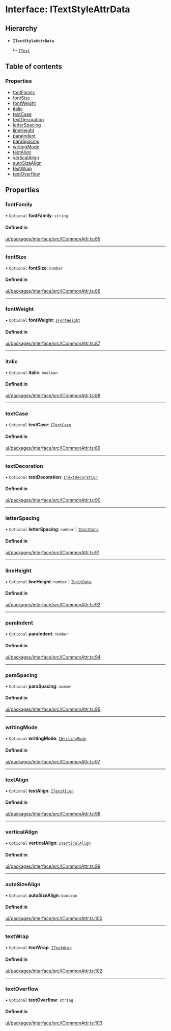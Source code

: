 # Interface: ITextStyleAttrData

## Hierarchy

- **`ITextStyleAttrData`**

  ↳ [`IText`](IText.md)

## Table of contents

### Properties

- [fontFamily](ITextStyleAttrData.md#fontfamily)
- [fontSize](ITextStyleAttrData.md#fontsize)
- [fontWeight](ITextStyleAttrData.md#fontweight)
- [italic](ITextStyleAttrData.md#italic)
- [textCase](ITextStyleAttrData.md#textcase)
- [textDecoration](ITextStyleAttrData.md#textdecoration)
- [letterSpacing](ITextStyleAttrData.md#letterspacing)
- [lineHeight](ITextStyleAttrData.md#lineheight)
- [paraIndent](ITextStyleAttrData.md#paraindent)
- [paraSpacing](ITextStyleAttrData.md#paraspacing)
- [writingMode](ITextStyleAttrData.md#writingmode)
- [textAlign](ITextStyleAttrData.md#textalign)
- [verticalAlign](ITextStyleAttrData.md#verticalalign)
- [autoSizeAlign](ITextStyleAttrData.md#autosizealign)
- [textWrap](ITextStyleAttrData.md#textwrap)
- [textOverflow](ITextStyleAttrData.md#textoverflow)

## Properties

### fontFamily

• `Optional` **fontFamily**: `string`

#### Defined in

[ui/packages/interface/src/ICommonAttr.ts:85](https://github.com/leaferjs/leafer-ui/blob/d5b15f5/packages/interface/src/ICommonAttr.ts#L85)

___

### fontSize

• `Optional` **fontSize**: `number`

#### Defined in

[ui/packages/interface/src/ICommonAttr.ts:86](https://github.com/leaferjs/leafer-ui/blob/d5b15f5/packages/interface/src/ICommonAttr.ts#L86)

___

### fontWeight

• `Optional` **fontWeight**: [`IFontWeight`](../modules.md#ifontweight)

#### Defined in

[ui/packages/interface/src/ICommonAttr.ts:87](https://github.com/leaferjs/leafer-ui/blob/d5b15f5/packages/interface/src/ICommonAttr.ts#L87)

___

### italic

• `Optional` **italic**: `boolean`

#### Defined in

[ui/packages/interface/src/ICommonAttr.ts:88](https://github.com/leaferjs/leafer-ui/blob/d5b15f5/packages/interface/src/ICommonAttr.ts#L88)

___

### textCase

• `Optional` **textCase**: [`ITextCase`](../modules.md#itextcase)

#### Defined in

[ui/packages/interface/src/ICommonAttr.ts:89](https://github.com/leaferjs/leafer-ui/blob/d5b15f5/packages/interface/src/ICommonAttr.ts#L89)

___

### textDecoration

• `Optional` **textDecoration**: [`ITextDecoration`](../modules.md#itextdecoration)

#### Defined in

[ui/packages/interface/src/ICommonAttr.ts:90](https://github.com/leaferjs/leafer-ui/blob/d5b15f5/packages/interface/src/ICommonAttr.ts#L90)

___

### letterSpacing

• `Optional` **letterSpacing**: `number` \| [`IUnitData`](IUnitData.md)

#### Defined in

[ui/packages/interface/src/ICommonAttr.ts:91](https://github.com/leaferjs/leafer-ui/blob/d5b15f5/packages/interface/src/ICommonAttr.ts#L91)

___

### lineHeight

• `Optional` **lineHeight**: `number` \| [`IUnitData`](IUnitData.md)

#### Defined in

[ui/packages/interface/src/ICommonAttr.ts:92](https://github.com/leaferjs/leafer-ui/blob/d5b15f5/packages/interface/src/ICommonAttr.ts#L92)

___

### paraIndent

• `Optional` **paraIndent**: `number`

#### Defined in

[ui/packages/interface/src/ICommonAttr.ts:94](https://github.com/leaferjs/leafer-ui/blob/d5b15f5/packages/interface/src/ICommonAttr.ts#L94)

___

### paraSpacing

• `Optional` **paraSpacing**: `number`

#### Defined in

[ui/packages/interface/src/ICommonAttr.ts:95](https://github.com/leaferjs/leafer-ui/blob/d5b15f5/packages/interface/src/ICommonAttr.ts#L95)

___

### writingMode

• `Optional` **writingMode**: [`IWritingMode`](../modules.md#iwritingmode)

#### Defined in

[ui/packages/interface/src/ICommonAttr.ts:97](https://github.com/leaferjs/leafer-ui/blob/d5b15f5/packages/interface/src/ICommonAttr.ts#L97)

___

### textAlign

• `Optional` **textAlign**: [`ITextAlign`](../modules.md#itextalign)

#### Defined in

[ui/packages/interface/src/ICommonAttr.ts:98](https://github.com/leaferjs/leafer-ui/blob/d5b15f5/packages/interface/src/ICommonAttr.ts#L98)

___

### verticalAlign

• `Optional` **verticalAlign**: [`IVerticalAlign`](../modules.md#iverticalalign)

#### Defined in

[ui/packages/interface/src/ICommonAttr.ts:99](https://github.com/leaferjs/leafer-ui/blob/d5b15f5/packages/interface/src/ICommonAttr.ts#L99)

___

### autoSizeAlign

• `Optional` **autoSizeAlign**: `boolean`

#### Defined in

[ui/packages/interface/src/ICommonAttr.ts:100](https://github.com/leaferjs/leafer-ui/blob/d5b15f5/packages/interface/src/ICommonAttr.ts#L100)

___

### textWrap

• `Optional` **textWrap**: [`ITextWrap`](../modules.md#itextwrap)

#### Defined in

[ui/packages/interface/src/ICommonAttr.ts:102](https://github.com/leaferjs/leafer-ui/blob/d5b15f5/packages/interface/src/ICommonAttr.ts#L102)

___

### textOverflow

• `Optional` **textOverflow**: `string`

#### Defined in

[ui/packages/interface/src/ICommonAttr.ts:103](https://github.com/leaferjs/leafer-ui/blob/d5b15f5/packages/interface/src/ICommonAttr.ts#L103)
